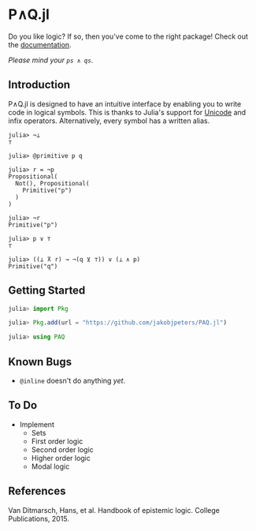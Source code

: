 
# P∧Q.jl

Do you like logic? If so, then you've come to the right package! Check out the [documentation](https://jakobjpeters.github.io/PAQ.jl/).

*Please mind your ```ps ∧ qs```.*


## Introduction

P∧Q.jl is designed to have an intuitive interface by enabling you to write code in logical symbols. This is thanks to Julia's support for [Unicode](https://docs.julialang.org/en/v1/manual/unicode-input/) and infix operators. Alternatively, every symbol has a written alias.

```jldoctest
julia> ¬⊥
⊤

julia> @primitive p q

julia> r = ¬p
Propositional(
  Not(), Propositional(
    Primitive("p")
  ) 
)

julia> ¬r
Primitive("p")

julia> p ∨ ⊤
⊤

julia> ((⊥ ⊼ r) → ¬(q ⊻ ⊤)) ∨ (⊥ ∧ p)
Primitive("q")
```

## Getting Started

```julia
julia> import Pkg

julia> Pkg.add(url = "https://github.com/jakobjpeters/PAQ.jl")

julia> using PAQ
```


## Known Bugs

- ```@inline``` doesn't do anything *yet*.


## To Do

- Implement
    - Sets
    - First order logic
    - Second order logic
    - Higher order logic
    - Modal logic


## References

Van Ditmarsch, Hans, et al. Handbook of epistemic logic. College Publications, 2015.
